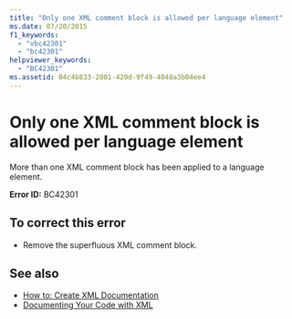 ```yaml
---
title: "Only one XML comment block is allowed per language element"
ms.date: 07/20/2015
f1_keywords: 
  - "vbc42301"
  - "bc42301"
helpviewer_keywords: 
  - "BC42301"
ms.assetid: 04c4b833-2001-420d-9f49-4048a3b04ee4
---
```

# Only one XML comment block is allowed per language element
More than one XML comment block has been applied to a language element.  
  
 **Error ID:** BC42301  
  
## To correct this error  
  
- Remove the superfluous XML comment block.  
  
## See also

- [How to: Create XML Documentation](../programming-guide/program-structure/how-to-create-xml-documentation.md)
- [Documenting Your Code with XML](../programming-guide/program-structure/documenting-your-code-with-xml.md)
